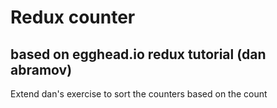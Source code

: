 # Redux counter
## based on egghead.io redux tutorial (dan abramov)

Extend dan's exercise to sort the counters based on the count
